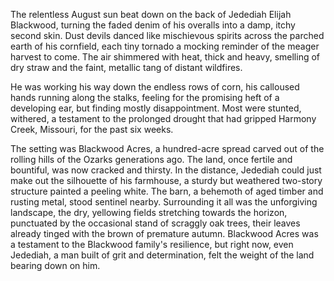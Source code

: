 The relentless August sun beat down on the back of Jedediah Elijah Blackwood, turning the faded denim of his overalls into a damp, itchy second skin. Dust devils danced like mischievous spirits across the parched earth of his cornfield, each tiny tornado a mocking reminder of the meager harvest to come. The air shimmered with heat, thick and heavy, smelling of dry straw and the faint, metallic tang of distant wildfires.

He was working his way down the endless rows of corn, his calloused hands running along the stalks, feeling for the promising heft of a developing ear, but finding mostly disappointment. Most were stunted, withered, a testament to the prolonged drought that had gripped Harmony Creek, Missouri, for the past six weeks.

The setting was Blackwood Acres, a hundred-acre spread carved out of the rolling hills of the Ozarks generations ago. The land, once fertile and bountiful, was now cracked and thirsty. In the distance, Jedediah could just make out the silhouette of his farmhouse, a sturdy but weathered two-story structure painted a peeling white. The barn, a behemoth of aged timber and rusting metal, stood sentinel nearby. Surrounding it all was the unforgiving landscape, the dry, yellowing fields stretching towards the horizon, punctuated by the occasional stand of scraggly oak trees, their leaves already tinged with the brown of premature autumn. Blackwood Acres was a testament to the Blackwood family's resilience, but right now, even Jedediah, a man built of grit and determination, felt the weight of the land bearing down on him.
